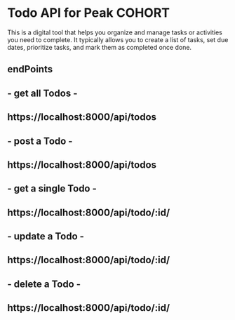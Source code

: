 # Todo API for Peak COHORT

This is a digital tool that helps you organize and manage tasks or activities you need to complete. It typically allows you to create a list of tasks, set due dates, prioritize tasks, and mark them as completed once done.

## endPoints

## - get all Todos -
## https://localhost:8000/api/todos

## - post a Todo -
## https://localhost:8000/api/todos

## - get a single Todo -
## https://localhost:8000/api/todo/:id/

## - update a Todo -
## https://localhost:8000/api/todo/:id/

## - delete a Todo -
## https://localhost:8000/api/todo/:id/
